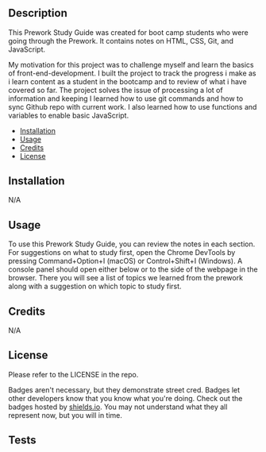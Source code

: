 # <Your-Project-Title>

## Description

This Prework Study Guide was created for boot camp students who were going through the Prework. It contains notes on HTML, CSS, Git, and JavaScript.

My motivation for this project was to challenge myself and learn the basics of front-end-development.
I built the project to track the progress i make as i learn content as a student in the bootcamp and to review of what i have covered so far.
The project solves the issue of processing a lot of information and keeping
I learned how to use git commands and how to sync Github repo with current work. 
I also learned how to use functions and variables to enable basic JavaScript.



- [Installation](#installation)
- [Usage](#usage)
- [Credits](#credits)
- [License](#license)

## Installation

N/A

## Usage

To use this Prework Study Guide, you can review the notes in each section. For suggestions on what to study first, open the Chrome DevTools by pressing Command+Option+I (macOS) or Control+Shift+I (Windows). A console panel should open either below or to the side of the webpage in the browser. There you will see a list of topics we learned from the prework along with a suggestion on which topic to study first.


## Credits

N/A

## License
Please refer to the LICENSE in the repo.

Badges aren't necessary, but they demonstrate street cred. Badges let other developers know that you know what you're doing. Check out the badges hosted by [shields.io](https://shields.io/). You may not understand what they all represent now, but you will in time.

## Tests